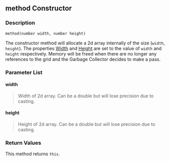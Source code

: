 ## method Constructor ##

### Description ###
	method(number width, number height)
The constructor method will allocate a 2d array internally of the size (`width`, `height`). The properties [Width](/DataStructures/Grid/Width) and [Height](/DataStructures/Grid/Height) are set to the value of `width` and `height` respectively. Memory will be freed when there are no longer any references to the grid and the Garbage Collector decides to make a pass.

### Parameter List ###
#### width ####
> Width of 2d array. Can be a double but will lose precision due to casting.

#### height ####
> Height of 2d array. Can be a double but will lose precision due to casting.

### Return Values ###
This method returns `this`.